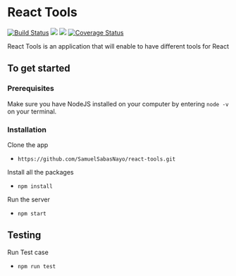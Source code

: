 # React Tools

[![Build Status](https://travis-ci.com/SamuelSabasNayo/react-tools.svg?branch=develop)](https://travis-ci.com/SamuelSabasNayo/react-tools)
<a href="https://codeclimate.com/github/atlp-rwanda/space-bn-frontend/maintainability"><img src="https://api.codeclimate.com/v1/badges/3e75b6bbdd43289b59ec/maintainability" /></a>
<a href="https://codeclimate.com/github/atlp-rwanda/space-bn-frontend/test_coverage"><img src="https://api.codeclimate.com/v1/badges/3e75b6bbdd43289b59ec/test_coverage" /></a>
[![Coverage Status](https://coveralls.io/repos/github/SamuelSabasNayo/react-tools/badge.svg?branch=develop)](https://coveralls.io/github/SamuelSabasNayo/react-tools?branch=develop)

React Tools is an application that will enable to have different tools for React

## To get started

### Prerequisites

Make sure you have NodeJS installed on your computer by entering  `node -v ` on your terminal.

### Installation

Clone the app
* ```https://github.com/SamuelSabasNayo/react-tools.git```

Install all the packages
* ```npm install ```

Run the server
*  ```npm start ```

## Testing
Run Test case
* ```npm run test```